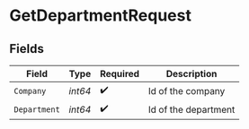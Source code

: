 # GetDepartmentRequest


## Fields

| Field                | Type                 | Required             | Description          |
| -------------------- | -------------------- | -------------------- | -------------------- |
| `Company`            | *int64*              | :heavy_check_mark:   | Id of the company    |
| `Department`         | *int64*              | :heavy_check_mark:   | Id of the department |